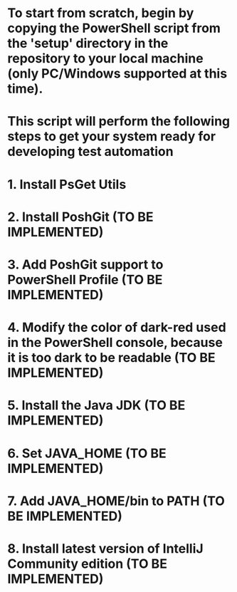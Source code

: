 #   To start from scratch, begin by copying the PowerShell script from the 'setup' directory in the repository to your local machine (only PC/Windows supported at this time).
#   This script will perform the following steps to get your system ready for developing test automation
#   1.  Install PsGet Utils
#
#   2.  Install PoshGit (TO BE IMPLEMENTED)
#   3.  Add PoshGit support to PowerShell Profile (TO BE IMPLEMENTED)
#   4.  Modify the color of dark-red used in the PowerShell console, because it is too dark to be readable (TO BE IMPLEMENTED)
#   5.  Install the Java JDK (TO BE IMPLEMENTED)
#   6.  Set JAVA_HOME (TO BE IMPLEMENTED)
#   7.  Add JAVA_HOME/bin to PATH (TO BE IMPLEMENTED)
#   8.  Install latest version of IntelliJ Community edition (TO BE IMPLEMENTED)

